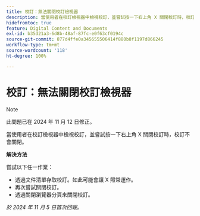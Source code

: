 ```yaml
---
title: 校訂：無法關閉校訂檢視器
description: 當使用者在校訂檢視器中檢視校訂，並嘗試按一下右上角 X 關閉校訂時，校訂不會關閉。此問題有解決方法。
hidefromtoc: true
feature: Digital Content and Documents
exl-id: b35d21a3-6d8b-48af-87fc-e0f63cf0194c
source-git-commit: 877d4ffe0a345655506414f880b8f1197d866245
workflow-type: tm+mt
source-wordcount: '118'
ht-degree: 100%

---
```


# 校訂：無法關閉校訂檢視器

>[!NOTE]
>
>此問題已在 2024 年 11 月 12 日修正。

當使用者在校訂檢視器中檢視校訂，並嘗試按一下右上角 X 關閉校訂時，校訂不會關閉。

**解決方法**

嘗試以下任一作業：

* 透過文件清單存取校訂。如此可能會讓 X 照常運作。
* 再次嘗試關閉校訂。
* 透過關閉瀏覽器分頁來關閉校訂。

_於 2024 年 11 月 5 日首次回報。_

